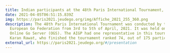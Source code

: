 ```yaml
---
title: Indian participants at the 48th Paris International Tournament, 2021
date: 2021-04-05T06:51:15.839Z
img: https://paris2021.jeudego.org/img/Affiche_2021_255_360.png
description: The 48th Paris International Tournament was conducted by the
  European Go Federation from 3rd to 5th of April, 2021. It was held on the
  Online Go Server (OGS). The AIGP had one representative in this tournament,
  Karan Rawat, who finished the tournament ranked 74, out of 175 participants.
external_url: https://paris2021.jeudego.org/#/presentation
---
```

